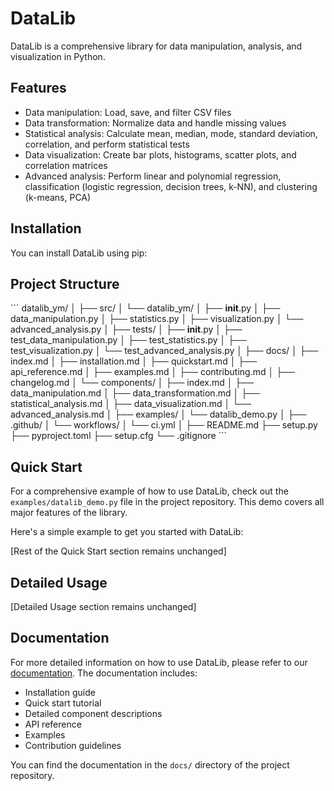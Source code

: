 # DataLib

DataLib is a comprehensive library for data manipulation, analysis, and visualization in Python.

## Features

-   Data manipulation: Load, save, and filter CSV files
-   Data transformation: Normalize data and handle missing values
-   Statistical analysis: Calculate mean, median, mode, standard deviation, correlation, and perform statistical tests
-   Data visualization: Create bar plots, histograms, scatter plots, and correlation matrices
-   Advanced analysis: Perform linear and polynomial regression, classification (logistic regression, decision trees, k-NN), and clustering (k-means, PCA)

## Installation

You can install DataLib using pip:

## Project Structure

\`\`\`
datalib_ym/
│
├── src/
│ └── datalib_ym/
│ ├── **init**.py
│ ├── data_manipulation.py
│ ├── statistics.py
│ ├── visualization.py
│ └── advanced_analysis.py
│
├── tests/
│ ├── **init**.py
│ ├── test_data_manipulation.py
│ ├── test_statistics.py
│ ├── test_visualization.py
│ └── test_advanced_analysis.py
│
├── docs/
│ ├── index.md
│ ├── installation.md
│ ├── quickstart.md
│ ├── api_reference.md
│ ├── examples.md
│ ├── contributing.md
│ ├── changelog.md
│ └── components/
│ ├── index.md
│ ├── data_manipulation.md
│ ├── data_transformation.md
│ ├── statistical_analysis.md
│ ├── data_visualization.md
│ └── advanced_analysis.md
│
├── examples/
│ └── datalib_demo.py
│
├── .github/
│ └── workflows/
│ └── ci.yml
│
├── README.md
├── setup.py
├── pyproject.toml
├── setup.cfg
└── .gitignore
\`\`\`

## Quick Start

For a comprehensive example of how to use DataLib, check out the `examples/datalib_demo.py` file in the project repository. This demo covers all major features of the library.

Here's a simple example to get you started with DataLib:

[Rest of the Quick Start section remains unchanged]

## Detailed Usage

[Detailed Usage section remains unchanged]

## Documentation

For more detailed information on how to use DataLib, please refer to our [documentation](docs/index.md). The documentation includes:

-   Installation guide
-   Quick start tutorial
-   Detailed component descriptions
-   API reference
-   Examples
-   Contribution guidelines

You can find the documentation in the `docs/` directory of the project repository.
